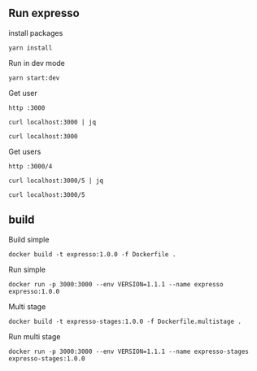 ## Run expresso

install packages
```
yarn install
```

Run in dev mode
```
yarn start:dev
```

Get user
```
http :3000

curl localhost:3000 | jq

curl localhost:3000
```

Get users
```
http :3000/4

curl localhost:3000/5 | jq

curl localhost:3000/5
```

## build

Build simple 
```
docker build -t expresso:1.0.0 -f Dockerfile .
```
Run simple

```
docker run -p 3000:3000 --env VERSION=1.1.1 --name expresso expresso:1.0.0
```



Multi stage  
```
docker build -t expresso-stages:1.0.0 -f Dockerfile.multistage .
```

Run multi stage

```
docker run -p 3000:3000 --env VERSION=1.1.1 --name expresso-stages expresso-stages:1.0.0
```
